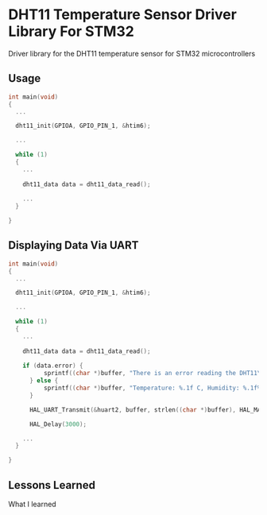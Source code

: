 
# DHT11 Temperature Sensor Driver Library For STM32

Driver library for the DHT11 temperature sensor for STM32 microcontrollers




## Usage

```c
int main(void)
{
  ...

  dht11_init(GPIOA, GPIO_PIN_1, &htim6);

  ...

  while (1)
  {
    ...
    
    dht11_data data = dht11_data_read();
    
    ...
  }

}
```


## Displaying Data Via UART

```c
int main(void)
{
  ...

  dht11_init(GPIOA, GPIO_PIN_1, &htim6);

  ...

  while (1)
  {
    ...
    
    dht11_data data = dht11_data_read();
    
    if (data.error) {
		  sprintf((char *)buffer, "There is an error reading the DHT11\r\n");
	  } else {
		  sprintf((char *)buffer, "Temperature: %.1f C, Humidity: %.1f%%\r\n", data.temperature, data.humidity);
	  }

	  HAL_UART_Transmit(&huart2, buffer, strlen((char *)buffer), HAL_MAX_DELAY);

	  HAL_Delay(3000);

    ...
  }

}
```

## Lessons Learned

What I learned

